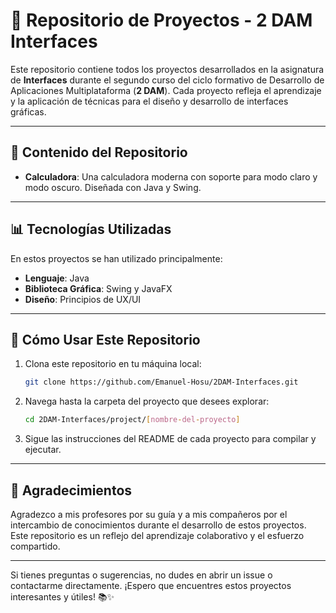 # 🔧 Repositorio de Proyectos - 2 DAM Interfaces

Este repositorio contiene todos los proyectos desarrollados en la asignatura de **Interfaces** durante el segundo curso del ciclo formativo de Desarrollo de Aplicaciones Multiplataforma (**2 DAM**). Cada proyecto refleja el aprendizaje y la aplicación de técnicas para el diseño y desarrollo de interfaces gráficas.

---

## 🎯 Contenido del Repositorio

- **Calculadora**: Una calculadora moderna con soporte para modo claro y modo oscuro. Diseñada con Java y Swing.
  
---

## 📊 Tecnologías Utilizadas

En estos proyectos se han utilizado principalmente:

- **Lenguaje**: Java
- **Biblioteca Gráfica**: Swing y JavaFX
- **Diseño**: Principios de UX/UI

---

## 🚀 Cómo Usar Este Repositorio

1. Clona este repositorio en tu máquina local:
   ```bash
   git clone https://github.com/Emanuel-Hosu/2DAM-Interfaces.git
   ```
2. Navega hasta la carpeta del proyecto que desees explorar:
   ```bash
   cd 2DAM-Interfaces/project/[nombre-del-proyecto]
   ```
3. Sigue las instrucciones del README de cada proyecto para compilar y ejecutar.

---

## 🙏 Agradecimientos

Agradezco a mis profesores por su guía y a mis compañeros por el intercambio de conocimientos durante el desarrollo de estos proyectos. Este repositorio es un reflejo del aprendizaje colaborativo y el esfuerzo compartido.

---

Si tienes preguntas o sugerencias, no dudes en abrir un issue o contactarme directamente. ¡Espero que encuentres estos proyectos interesantes y útiles! 📚✨
